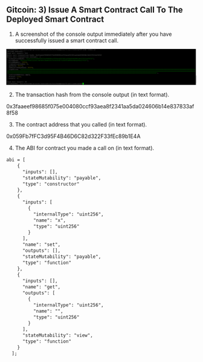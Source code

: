 ## Gitcoin: 3) Issue A Smart Contract Call To The Deployed Smart Contract

1. A screenshot of the console output immediately after you have successfully issued a smart contract call.

![alt text](https://github.com/linhphamsg/nervosnetwork/blob/main/task_3/call_contract.png?raw=true)


2. The transaction hash from the console output (in text format).

0x3faaeef98685f075e004080ccf93aea8f2341aa5da024606b14e837833af8f58

3. The contract address that you called (in text format).

0x059Fb7fFC3d95F4B46D6C82d322F33fEc89b1E4A


4. The ABI for contract you made a call on (in text format).

```
abi = [
    {
      "inputs": [],
      "stateMutability": "payable",
      "type": "constructor"
    },
    {
      "inputs": [
        {
          "internalType": "uint256",
          "name": "x",
          "type": "uint256"
        }
      ],
      "name": "set",
      "outputs": [],
      "stateMutability": "payable",
      "type": "function"
    },
    {
      "inputs": [],
      "name": "get",
      "outputs": [
        {
          "internalType": "uint256",
          "name": "",
          "type": "uint256"
        }
      ],
      "stateMutability": "view",
      "type": "function"
    }
  ];
  ```

